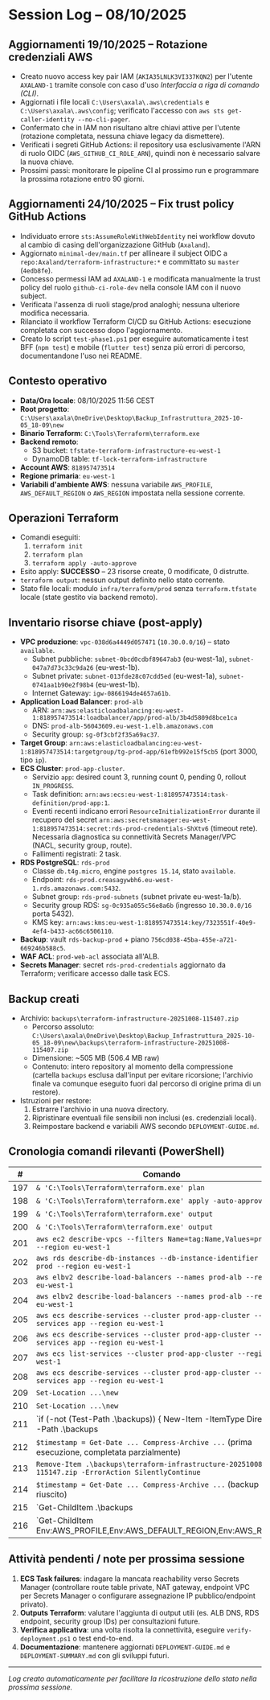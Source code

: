 # Session Log – 08/10/2025

## Aggiornamenti 19/10/2025 – Rotazione credenziali AWS
- Creato nuovo access key pair IAM (`AKIA35LNLK3VI337KQN2`) per l'utente `AXALAND-1` tramite console con caso d'uso *Interfaccia a riga di comando (CLI)*.
- Aggiornati i file locali `C:\Users\axala\.aws\credentials` e `C:\Users\axala\.aws\config`; verificato l'accesso con `aws sts get-caller-identity --no-cli-pager`.
- Confermato che in IAM non risultano altre chiavi attive per l'utente (rotazione completata, nessuna chiave legacy da dismettere).
- Verificati i segreti GitHub Actions: il repository usa esclusivamente l'ARN di ruolo OIDC (`AWS_GITHUB_CI_ROLE_ARN`), quindi non è necessario salvare la nuova chiave.
- Prossimi passi: monitorare le pipeline CI al prossimo run e programmare la prossima rotazione entro 90 giorni.

## Aggiornamenti 24/10/2025 – Fix trust policy GitHub Actions
- Individuato errore `sts:AssumeRoleWithWebIdentity` nei workflow dovuto al cambio di casing dell'organizzazione GitHub (`Axaland`).
- Aggiornato `minimal-dev/main.tf` per allineare il subject OIDC a `repo:Axaland/terraform-infrastructure:*` e committato su `master` (`4edb8fe`).
- Concesso permessi IAM ad `AXALAND-1` e modificata manualmente la trust policy del ruolo `github-ci-role-dev` nella console IAM con il nuovo subject.
- Verificata l'assenza di ruoli stage/prod analoghi; nessuna ulteriore modifica necessaria.
- Rilanciato il workflow Terraform CI/CD su GitHub Actions: esecuzione completata con successo dopo l'aggiornamento.
- Creato lo script `test-phase1.ps1` per eseguire automaticamente i test BFF (`npm test`) e mobile (`flutter test`) senza più errori di percorso, documentandone l'uso nei README.

## Contesto operativo
- **Data/Ora locale**: 08/10/2025 11:56 CEST
- **Root progetto**: `C:\Users\axala\OneDrive\Desktop\Backup_Infrastruttura_2025-10-05_18-09\new`
- **Binario Terraform**: `C:\Tools\Terraform\terraform.exe`
- **Backend remoto**:
  - S3 bucket: `tfstate-terraform-infrastructure-eu-west-1`
  - DynamoDB table: `tf-lock-terraform-infrastructure`
- **Account AWS**: `818957473514`
- **Regione primaria**: `eu-west-1`
- **Variabili d'ambiente AWS**: nessuna variabile `AWS_PROFILE`, `AWS_DEFAULT_REGION` o `AWS_REGION` impostata nella sessione corrente.

## Operazioni Terraform
- Comandi eseguiti:
  1. `terraform init`
  2. `terraform plan`
  3. `terraform apply -auto-approve`
- Esito apply: **SUCCESSO** – 23 risorse create, 0 modificate, 0 distrutte.
- `terraform output`: nessun output definito nello stato corrente.
- Stato file locali: modulo `infra/terraform/prod` senza `terraform.tfstate` locale (state gestito via backend remoto).

## Inventario risorse chiave (post-apply)
- **VPC produzione**: `vpc-038d6a4449d057471` (`10.30.0.0/16`) – stato `available`.
  - Subnet pubbliche: `subnet-0bcd0cdbf89647ab3` (eu-west-1a), `subnet-047a7d73c33c9da26` (eu-west-1b).
  - Subnet private: `subnet-013fde28c07cdd5ed` (eu-west-1a), `subnet-0741aa1b90e2f98b4` (eu-west-1b).
  - Internet Gateway: `igw-0866194de4657a61b`.
- **Application Load Balancer**: `prod-alb`
  - ARN: `arn:aws:elasticloadbalancing:eu-west-1:818957473514:loadbalancer/app/prod-alb/3b4d5809d8bce1ca`
  - DNS: `prod-alb-56043609.eu-west-1.elb.amazonaws.com`
  - Security group: `sg-0f3cbf2f35a69ac37`.
- **Target Group**: `arn:aws:elasticloadbalancing:eu-west-1:818957473514:targetgroup/tg-prod-app/61efb992e15f5cb5` (port 3000, tipo `ip`).
- **ECS Cluster**: `prod-app-cluster`.
  - Servizio `app`: desired count 3, running count 0, pending 0, rollout `IN_PROGRESS`.
  - Task definition: `arn:aws:ecs:eu-west-1:818957473514:task-definition/prod-app:1`.
  - Eventi recenti indicano errori `ResourceInitializationError` durante il recupero del secret `arn:aws:secretsmanager:eu-west-1:818957473514:secret:rds-prod-credentials-ShXtv6` (timeout rete). Necessaria diagnostica su connettività Secrets Manager/VPC (NACL, security group, route).
  - Fallimenti registrati: 2 task.
- **RDS PostgreSQL**: `rds-prod`
  - Classe `db.t4g.micro`, engine `postgres 15.14`, stato `available`.
  - Endpoint: `rds-prod.creasagywbh6.eu-west-1.rds.amazonaws.com:5432`.
  - Subnet group: `rds-prod-subnets` (subnet private eu-west-1a/b).
  - Security group RDS: `sg-0c935a055c56e8a6b` (ingresso `10.30.0.0/16` porta 5432).
  - KMS key: `arn:aws:kms:eu-west-1:818957473514:key/7323551f-40e9-4ef4-b433-ac66c6506110`.
- **Backup**: vault `rds-backup-prod` + piano `756cd038-45ba-455e-a721-669246b588c5`.
- **WAF ACL**: `prod-web-acl` associata all'ALB.
- **Secrets Manager**: secret `rds-prod-credentials` aggiornato da Terraform; verificare accesso dalle task ECS.

## Backup creati
- Archivio: `backups\terraform-infrastructure-20251008-115407.zip`
  - Percorso assoluto: `C:\Users\axala\OneDrive\Desktop\Backup_Infrastruttura_2025-10-05_18-09\new\backups\terraform-infrastructure-20251008-115407.zip`
  - Dimensione: ~505 MB (506.4 MB raw)
  - Contenuto: intero repository al momento della compressione (cartella `backups` esclusa dall'input per evitare ricorsione; l'archivio finale va comunque eseguito fuori dal percorso di origine prima di un restore).
- Istruzioni per restore:
  1. Estrarre l'archivio in una nuova directory.
  2. Ripristinare eventuali file sensibili non inclusi (es. credenziali locali).
  3. Reimpostare backend e variabili AWS secondo `DEPLOYMENT-GUIDE.md`.

## Cronologia comandi rilevanti (PowerShell)
| #  | Comando |
|----|---------|
|197 | `& 'C:\Tools\Terraform\terraform.exe' plan` |
|198 | `& 'C:\Tools\Terraform\terraform.exe' apply -auto-approve` |
|199 | `& 'C:\Tools\Terraform\terraform.exe' output` |
|200 | `& 'C:\Tools\Terraform\terraform.exe' output` |
|201 | `aws ec2 describe-vpcs --filters Name=tag:Name,Values=prod-vpc --region eu-west-1` |
|202 | `aws rds describe-db-instances --db-instance-identifier rds-prod --region eu-west-1` |
|203 | `aws elbv2 describe-load-balancers --names prod-alb --region eu-west-1` |
|204 | `aws elbv2 describe-load-balancers --names prod-alb --region eu-west-1` |
|205 | `aws ecs describe-services --cluster prod-app-cluster --services app --region eu-west-1` |
|206 | `aws ecs describe-services --cluster prod-app-cluster --services app --region eu-west-1` |
|207 | `aws ecs list-services --cluster prod-app-cluster --region eu-west-1` |
|208 | `aws ecs describe-services --cluster prod-app-cluster --services app --region eu-west-1` |
|209 | `Set-Location ...\new` |
|210 | `Set-Location ...\new` |
|211 | `if (-not (Test-Path .\backups)) { New-Item -ItemType Directory -Path .\backups | Out-Null }` |
|212 | `$timestamp = Get-Date ... Compress-Archive ...` (prima esecuzione, completata parzialmente) |
|213 | `Remove-Item .\backups\terraform-infrastructure-20251008-115147.zip -ErrorAction SilentlyContinue` |
|214 | `$timestamp = Get-Date ... Compress-Archive ...` (backup riuscito) |
|215 | `Get-ChildItem .\backups | Sort-Object ...` |
|216 | `Get-ChildItem Env:AWS_PROFILE,Env:AWS_DEFAULT_REGION,Env:AWS_REGION | Format-Table` |

## Attività pendenti / note per prossima sessione
1. **ECS Task failures**: indagare la mancata reachability verso Secrets Manager (controllare route table private, NAT gateway, endpoint VPC per Secrets Manager o configurare assegnazione IP pubblico/endpoint privato).
2. **Outputs Terraform**: valutare l'aggiunta di output utili (es. ALB DNS, RDS endpoint, security group IDs) per consultazioni future.
3. **Verifica applicativa**: una volta risolta la connettività, eseguire `verify-deployment.ps1` o test end-to-end.
4. **Documentazione**: mantenere aggiornati `DEPLOYMENT-GUIDE.md` e `DEPLOYMENT-SUMMARY.md` con gli sviluppi futuri.

---
_Log creato automaticamente per facilitare la ricostruzione dello stato nella prossima sessione._
